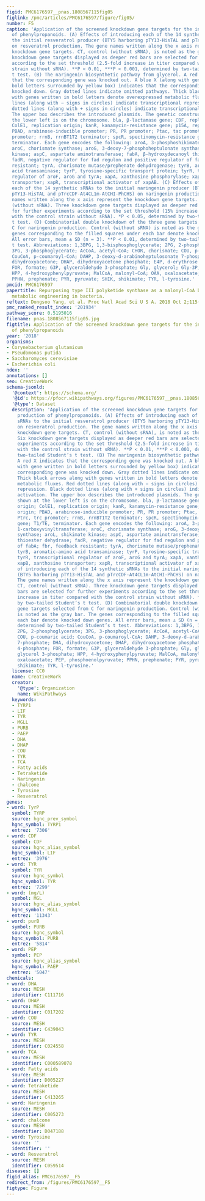 ```yaml
---
figid: PMC6176597__pnas.1808567115fig05
figlink: /pmc/articles/PMC6176597/figure/fig05/
number: F5
caption: 'Application of the screened knockdown gene targets for the increased production
  of phenylpropanoids. (A) Effects of introducing each of the 14 synthetic sRNAs to
  the initial resveratrol producer (BTY5 harboring pTY13-HisTAL and pTacCDF-VvSTS-At4CL1m)
  on resveratrol production. The gene names written along the x axis represent the
  knockdown gene targets. CT, control (without sRNA), is noted as the gray bar. Six
  knockdown gene targets displayed as deeper red bars are selected for further experiments
  according to the set threshold (2.5-fold increase in titer compared with the control
  strain without sRNA). **P < 0.01, ***P < 0.001, determined by two-tailed Student’s
  t test. (B) The naringenin biosynthetic pathway from glycerol. A red X indicates
  that the corresponding gene was knocked out. A blue X (along with gene written in
  bold letters surrounded by yellow box) indicates that the corresponding gene was
  knocked down. Gray dotted lines indicate omitted pathways. Thick black arrows along
  with genes written in bold letters denote overexpressed metabolic fluxes. Red dotted
  lines (along with − signs in circles) indicate transcriptional repression. Black
  dotted lines (along with + signs in circles) indicate transcriptional activation.
  The upper box describes the introduced plasmids. The genetic construct shown at
  the lower left is on the chromosome. bla, β-lactamase gene; CDF, replication origin;
  ColE1, replication origin; kanR, kanamycin-resistance gene; p15A, replication origin;
  PBAD, arabinose-inducible promoter; PR, PR promoter; Ptac, tac promoter; Ptrc, trc
  promoter; rrnB, rrnBT1T2 terminator; spcR, spectinomycin-resistance gene; T1/TE,
  terminator. Each gene encodes the following: aroA, 3-phosphoshikimate 1-carboxyvinyltransferase;
  aroC, chorismate synthase; aroG, 3-deoxy-7-phosphoheptulonate synthase; aroL, shikimate
  kinase; aspC, aspartate aminotransferase; fabA, β-hydroxydecanoyl thioester dehydrase;
  fadR, negative regulator for fad regulon and positive regulator of fabA; fbr, feedback
  resistant; tyrA, chorismate mutase/prephenate dehydrogenase; tyrB, aromatic-amino
  acid transaminase; tyrP, tyrosine-specific transport protein; tyrR, transcriptional
  regulator of aroF, aroG and tyrA; xapA, xanthosine phosphorylase; xapB, xanthosine
  transporter; xapR, transcriptional activator of xapAB. (C) Effects of introducing
  each of the 14 synthetic sRNAs to the initial naringenin producer (BTY5 harboring
  pTY13-HisTAL and pTrcCDF-At4CL1m-AtCHI-PhCHS) on naringenin production. The gene
  names written along the x axis represent the knockdown gene targets. CT, control
  (without sRNA). Three knockdown gene targets displayed as deeper red bars are selected
  for further experiments according to the set threshold (15% increase in titer compared
  with the control strain without sRNA). *P < 0.05, determined by two-tailed Student’s
  t test. (D) Combinatorial double knockdown of the three gene targets selected from
  C for naringenin production. Control (without sRNA) is noted as the gray bar. The
  genes corresponding to the filled squares under each bar denote knocked down genes.
  All error bars, mean ± SD (n = 3). **P < 0.01, determined by two-tailed Student’s
  t test. Abbreviations: 1,3BPG, 1,3-bisphosphoglycerate; 2PG, 2-phosphoglycerate;
  3PG, 3-phosphoglycerate; AcCoA, acetyl-CoA; CHOR, chorismate; COU, p-coumaric acid;
  CouCoA, p-coumaroyl-CoA; DAHP, 3-deoxy-d-arabinoheptulosonate 7-phosphate; DHA,
  dihydroxyacetone; DHAP, dihydroxyacetone phosphate; E4P, d-erythrose 4-phosphate;
  FOR, formate; G3P, glyceraldehyde 3-phosphate; Gly, glycerol; Gly-3P, glycerol 3-phosphate;
  HPP, 4-hydroxyphenylpyruvate; MalCoA, malonyl-CoA; OAA, oxaloacetate; PEP, phosphoenolpyruvate;
  PPHN, prephenate; PYR, pyruvate; SHIK, shikimate; TYR, l-tyrosine.'
pmcid: PMC6176597
papertitle: Repurposing type III polyketide synthase as a malonyl-CoA biosensor for
  metabolic engineering in bacteria.
reftext: Dongsoo Yang, et al. Proc Natl Acad Sci U S A. 2018 Oct 2;115(40):9835-9844.
pmc_ranked_result_index: '201934'
pathway_score: 0.5195016
filename: pnas.1808567115fig05.jpg
figtitle: Application of the screened knockdown gene targets for the increased production
  of phenylpropanoids
year: '2018'
organisms:
- Corynebacterium glutamicum
- Pseudomonas putida
- Saccharomyces cerevisiae
- Escherichia coli
ndex: ''
annotations: []
seo: CreativeWork
schema-jsonld:
  '@context': https://schema.org/
  '@id': https://pfocr.wikipathways.org/figures/PMC6176597__pnas.1808567115fig05.html
  '@type': Dataset
  description: 'Application of the screened knockdown gene targets for the increased
    production of phenylpropanoids. (A) Effects of introducing each of the 14 synthetic
    sRNAs to the initial resveratrol producer (BTY5 harboring pTY13-HisTAL and pTacCDF-VvSTS-At4CL1m)
    on resveratrol production. The gene names written along the x axis represent the
    knockdown gene targets. CT, control (without sRNA), is noted as the gray bar.
    Six knockdown gene targets displayed as deeper red bars are selected for further
    experiments according to the set threshold (2.5-fold increase in titer compared
    with the control strain without sRNA). **P < 0.01, ***P < 0.001, determined by
    two-tailed Student’s t test. (B) The naringenin biosynthetic pathway from glycerol.
    A red X indicates that the corresponding gene was knocked out. A blue X (along
    with gene written in bold letters surrounded by yellow box) indicates that the
    corresponding gene was knocked down. Gray dotted lines indicate omitted pathways.
    Thick black arrows along with genes written in bold letters denote overexpressed
    metabolic fluxes. Red dotted lines (along with − signs in circles) indicate transcriptional
    repression. Black dotted lines (along with + signs in circles) indicate transcriptional
    activation. The upper box describes the introduced plasmids. The genetic construct
    shown at the lower left is on the chromosome. bla, β-lactamase gene; CDF, replication
    origin; ColE1, replication origin; kanR, kanamycin-resistance gene; p15A, replication
    origin; PBAD, arabinose-inducible promoter; PR, PR promoter; Ptac, tac promoter;
    Ptrc, trc promoter; rrnB, rrnBT1T2 terminator; spcR, spectinomycin-resistance
    gene; T1/TE, terminator. Each gene encodes the following: aroA, 3-phosphoshikimate
    1-carboxyvinyltransferase; aroC, chorismate synthase; aroG, 3-deoxy-7-phosphoheptulonate
    synthase; aroL, shikimate kinase; aspC, aspartate aminotransferase; fabA, β-hydroxydecanoyl
    thioester dehydrase; fadR, negative regulator for fad regulon and positive regulator
    of fabA; fbr, feedback resistant; tyrA, chorismate mutase/prephenate dehydrogenase;
    tyrB, aromatic-amino acid transaminase; tyrP, tyrosine-specific transport protein;
    tyrR, transcriptional regulator of aroF, aroG and tyrA; xapA, xanthosine phosphorylase;
    xapB, xanthosine transporter; xapR, transcriptional activator of xapAB. (C) Effects
    of introducing each of the 14 synthetic sRNAs to the initial naringenin producer
    (BTY5 harboring pTY13-HisTAL and pTrcCDF-At4CL1m-AtCHI-PhCHS) on naringenin production.
    The gene names written along the x axis represent the knockdown gene targets.
    CT, control (without sRNA). Three knockdown gene targets displayed as deeper red
    bars are selected for further experiments according to the set threshold (15%
    increase in titer compared with the control strain without sRNA). *P < 0.05, determined
    by two-tailed Student’s t test. (D) Combinatorial double knockdown of the three
    gene targets selected from C for naringenin production. Control (without sRNA)
    is noted as the gray bar. The genes corresponding to the filled squares under
    each bar denote knocked down genes. All error bars, mean ± SD (n = 3). **P < 0.01,
    determined by two-tailed Student’s t test. Abbreviations: 1,3BPG, 1,3-bisphosphoglycerate;
    2PG, 2-phosphoglycerate; 3PG, 3-phosphoglycerate; AcCoA, acetyl-CoA; CHOR, chorismate;
    COU, p-coumaric acid; CouCoA, p-coumaroyl-CoA; DAHP, 3-deoxy-d-arabinoheptulosonate
    7-phosphate; DHA, dihydroxyacetone; DHAP, dihydroxyacetone phosphate; E4P, d-erythrose
    4-phosphate; FOR, formate; G3P, glyceraldehyde 3-phosphate; Gly, glycerol; Gly-3P,
    glycerol 3-phosphate; HPP, 4-hydroxyphenylpyruvate; MalCoA, malonyl-CoA; OAA,
    oxaloacetate; PEP, phosphoenolpyruvate; PPHN, prephenate; PYR, pyruvate; SHIK,
    shikimate; TYR, l-tyrosine.'
  license: CC0
  name: CreativeWork
  creator:
    '@type': Organization
    name: WikiPathways
  keywords:
  - TYRP1
  - LIF
  - TYR
  - MGLL
  - PURB
  - PAEP
  - DHA
  - DHAP
  - COU
  - TYR
  - TCA
  - Fatty acids
  - Tetraketide
  - Naringenin
  - chalcone
  - Tyrosine
  - Resveratrol
genes:
- word: TyrP
  symbol: TYRP
  source: hgnc_prev_symbol
  hgnc_symbol: TYRP1
  entrez: '7306'
- word: CDF
  symbol: CDF
  source: hgnc_alias_symbol
  hgnc_symbol: LIF
  entrez: '3976'
- word: TYR
  symbol: TYR
  source: hgnc_symbol
  hgnc_symbol: TYR
  entrez: '7299'
- word: (mg/L)
  symbol: MGL
  source: hgnc_alias_symbol
  hgnc_symbol: MGLL
  entrez: '11343'
- word: purB
  symbol: PURB
  source: hgnc_symbol
  hgnc_symbol: PURB
  entrez: '5814'
- word: PEP
  symbol: PEP
  source: hgnc_alias_symbol
  hgnc_symbol: PAEP
  entrez: '5047'
chemicals:
- word: DHA
  source: MESH
  identifier: C111716
- word: DHAP
  source: MESH
  identifier: C017202
- word: COU
  source: MESH
  identifier: C439043
- word: TYR
  source: MESH
  identifier: C024558
- word: TCA
  source: MESH
  identifier: C000589078
- word: Fatty acids
  source: MESH
  identifier: D005227
- word: Tetraketide
  source: MESH
  identifier: C413265
- word: Naringenin
  source: MESH
  identifier: C005273
- word: chalcone
  source: MESH
  identifier: D047188
- word: Tyrosine
  source: ''
  identifier: ''
- word: Resveratrol
  source: MESH
  identifier: C059514
diseases: []
figid_alias: PMC6176597__F5
redirect_from: /figures/PMC6176597__F5
figtype: Figure
---
```

